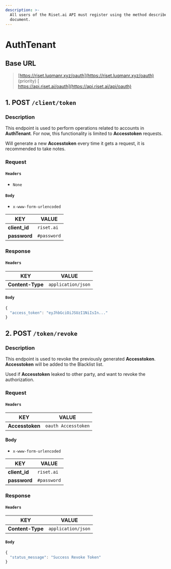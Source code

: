 ```yaml
---
description: >-
  All users of the Riset.ai API must register using the method described in this
  document.
---
```


# AuthTenant

## **Base URL**

> [https://riset.luqmanr.xyz/oauth](https://riset.luqmanr.xyz/oauth) (priority) [\
> https://api.riset.ai/oauth](https://api.riset.ai/api/oauth)

## **1. POST `/client/token`**

### **Description**

This endpoint is used to perform operations related to accounts in **AuthTenant**. For now, this functionality is limited to **Accesstoken** requests.

Will generate a new **Accesstoken** every time it gets a request, it is recommended to take notes.

### **Request**

#### **`Headers`**

* `None`

#### **`Body`**

* `x-www-form-urlencoded`

| KEY            | VALUE       |
| -------------- | ----------- |
| **client\_id** | `riset.ai`  |
| **password**   | `#password` |

### **Response**

#### **`Headers`**

| KEY              | VALUE              |
| ---------------- | ------------------ |
| **Content-Type** | `application/json` |

#### **`Body`**

```javascript
{
  "access_token": "eyJhbGciOiJSUzI1NiIsIn..."
}
```

## **2. POST `/token/revoke`**

### **Description**

This endpoint is used to revoke the previously generated **Accesstoken**. **Accesstoken** will be added to the Blacklist list.

Used if **Accesstoken** leaked to other party, and want to revoke the authorization.

### **Request**

#### **`Headers`**

| KEY             | VALUE               |
| --------------- | ------------------- |
| **Accesstoken** | `oauth Accesstoken` |

#### Body

* `x-www-form-urlencoded`

| KEY            | VALUE       |
| -------------- | ----------- |
| **client\_id** | `riset.ai`  |
| **password**   | `#password` |

### **Response**

#### **`Headers`**

| KEY              | VALUE              |
| ---------------- | ------------------ |
| **Content-Type** | `application/json` |

#### **`Body`**

```javascript
{
  "status_message": "Success Revoke Token"
}
```
